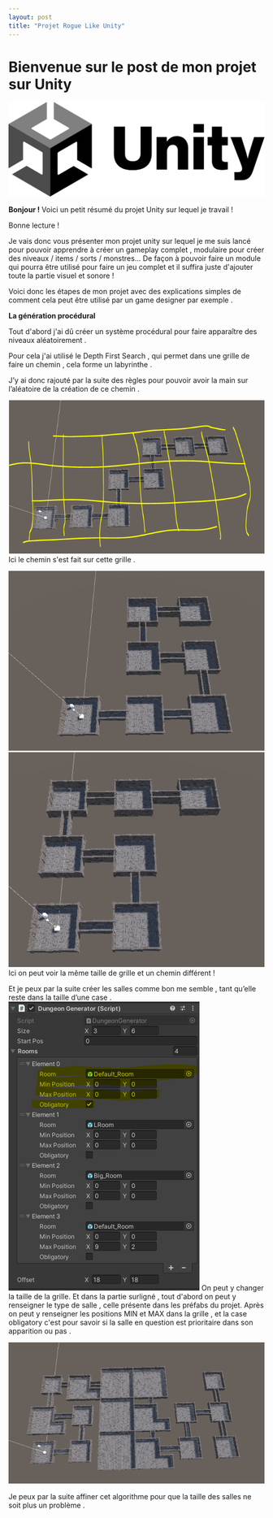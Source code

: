 ```yaml
---
layout: post
title: "Projet Rogue Like Unity"
---
```


# Bienvenue sur le post de mon projet sur Unity

![Unity](\assets\images\Unity.png)

**Bonjour !** Voici un petit résumé du projet Unity sur lequel je travail !

Bonne lecture !

Je vais donc vous présenter mon projet unity sur lequel je me suis lancé pour pouvoir apprendre à créer un gameplay complet , modulaire pour créer des niveaux / items / sorts / monstres... De façon à pouvoir faire un module qui pourra être utilisé pour faire un jeu complet et il suffira juste d'ajouter toute la partie visuel et sonore !

Voici donc les étapes de mon projet avec des explications simples de comment cela peut être utilisé par un game designer par exemple .

**La génération procédural**

Tout d'abord j'ai dû créer un système procédural pour faire apparaître des niveaux aléatoirement .

Pour cela j'ai utilisé le Depth First Search , qui permet dans une grille de faire un chemin , cela forme un labyrinthe .

J’y ai donc rajouté par la suite des règles pour pouvoir avoir la main sur l’aléatoire de la création de ce chemin .

![Screenshot](\assets\images\RogueLike_3.PNG)
Ici le chemin s'est fait sur cette grille .

![Screenshot](\assets\images\RogueLike_1.PNG)
![Screenshot](\assets\images\RogueLike_2.PNG)
Ici on peut voir la même taille de grille et un chemin différent !

Et je peux par la suite créer les salles comme bon me semble , tant qu’elle reste dans la taille d’une case .
![Screenshot](\assets\images\RogueLike_5.PNG)
On peut y changer la taille de la grille.
Et dans la partie surligné , tout d'abord on peut y renseigner le type de salle , celle présente dans les préfabs du projet.
Après on peut y renseigner les positions MIN et MAX dans la grille , et la case obligatory c'est pour savoir si la salle en question est prioritaire dans son apparition ou pas .

![Screenshot](\assets\images\RogueLike_6.PNG)

Je peux par la suite affiner cet algorithme pour que la taille des salles ne soit plus un problème .
